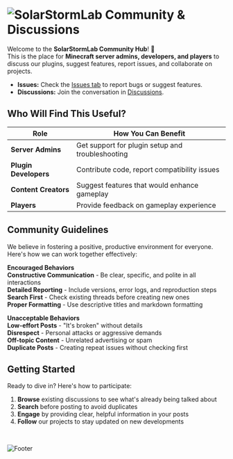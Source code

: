 # ![SolarStormLab](https://solarstormlabor.github.io/assets/branding/emodji/logo.png) Community & Discussions  

Welcome to the **SolarStormLab Community Hub**! 🎉  
This is the place for **Minecraft server admins, developers, and players** to discuss our plugins, suggest features, report issues, and collaborate on projects.  
- **Issues:** Check the [Issues tab](https://github.com/SolarStormLabor/.github/issues) to report bugs or suggest features.  
- **Discussions:** Join the conversation in [Discussions](https://github.com/SolarStormLabor/.github/discussions).


## Who Will Find This Useful?

| Role | How You Can Benefit |
|------|---------------------|
| **Server Admins** | Get support for plugin setup and troubleshooting |
| **Plugin Developers** | Contribute code, report compatibility issues |
| **Content Creators** | Suggest features that would enhance gameplay |
| **Players** | Provide feedback on gameplay experience |

## Community Guidelines
We believe in fostering a positive, productive environment for everyone. Here's how we can work together effectively:

**Encouraged Behaviors**  
**Constructive Communication** - Be clear, specific, and polite in all interactions  
**Detailed Reporting** - Include versions, error logs, and reproduction steps  
**Search First** - Check existing threads before creating new ones  
**Proper Formatting** - Use descriptive titles and markdown formatting  

**Unacceptable Behaviors**  
**Low-effort Posts** - "It's broken" without details  
**Disrespect** - Personal attacks or aggressive demands  
**Off-topic Content** - Unrelated advertising or spam  
**Duplicate Posts** - Creating repeat issues without checking first  

## Getting Started
Ready to dive in? Here's how to participate:
1. **Browse** existing discussions to see what's already being talked about
2. **Search** before posting to avoid duplicates
3. **Engage** by providing clear, helpful information in your posts
4. **Follow** our projects to stay updated on new developments

<br>

![Footer](https://solarstormlabor.github.io/assets/branding/banner/footer.png)  
